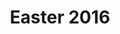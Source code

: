 ---
published: false
layout: watch-promo
categories: watch
series-id: easter-2016
title: Easter 2016
---